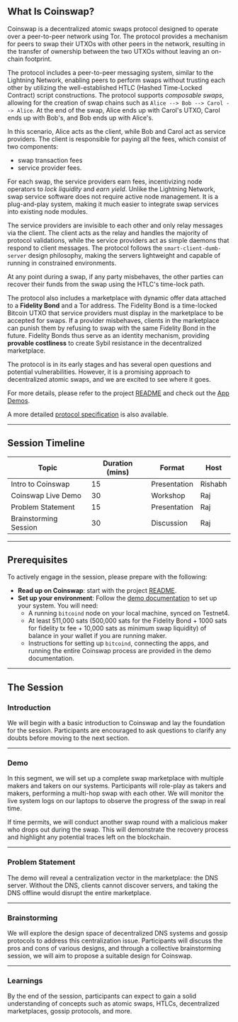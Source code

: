 ## What Is Coinswap?

Coinswap is a decentralized atomic swaps protocol designed to operate over a peer-to-peer network using Tor. The protocol provides a mechanism for peers to swap their UTXOs with other peers in the network, resulting in the transfer of ownership between the two UTXOs without leaving an on-chain footprint.

The protocol includes a peer-to-peer messaging system, similar to the Lightning Network, enabling peers to perform swaps without trusting each other by utilizing the well-established HTLC (Hashed Time-Locked Contract) script constructions. The protocol supports *composable swaps*, allowing for the creation of swap chains such as `Alice --> Bob --> Carol --> Alice`. At the end of the swap, Alice ends up with Carol's UTXO, Carol ends up with Bob's, and Bob ends up with Alice's. 

In this scenario, Alice acts as the client, while Bob and Carol act as service providers. The client is responsible for paying all the fees, which consist of two components: 
- swap transaction fees 
- service provider fees. 

For each swap, the service providers earn fees, incentivizing node operators to *lock liquidity* and *earn yield*. Unlike the Lightning Network, swap service software does not require active node management. It is a plug-and-play system, making it much easier to integrate swap services into existing node modules.

The service providers are invisible to each other and only relay messages via the client. The client acts as the relay and handles the majority of protocol validations, while the service providers act as simple daemons that respond to client messages. The protocol follows the `smart-client-dumb-server` design philosophy, making the servers lightweight and capable of running in constrained environments. 

At any point during a swap, if any party misbehaves, the other parties can recover their funds from the swap using the HTLC's time-lock path.

The protocol also includes a marketplace with dynamic offer data attached to a **Fidelity Bond** and a Tor address. The Fidelity Bond is a time-locked Bitcoin UTXO that service providers must display in the marketplace to be accepted for swaps. If a provider misbehaves, clients in the marketplace can punish them by refusing to swap with the same Fidelity Bond in the future. Fidelity Bonds thus serve as an identity mechanism, providing **provable costliness** to create Sybil resistance in the decentralized marketplace.

The protocol is in its early stages and has several open questions and potential vulnerabilities. However, it is a promising approach to decentralized atomic swaps, and we are excited to see where it goes.

For more details, please refer to the project [README](../../README.md) and check out the [App Demos](../app_demos/). 

A more detailed [protocol specification](https://github.com/citadel-tech/Coinswap-Protocol-Specification) is also available.

---

## Session Timeline

| **Topic**             | **Duration (mins)** | **Format**      | **Host**  |
|------------------------|---------------------|-----------------|-----------|
| Intro to Coinswap      | 15                  | Presentation    | Rishabh   |
| Coinswap Live Demo     | 30                  | Workshop        | Raj       |
| Problem Statement      | 15                  | Presentation    | Raj       |
| Brainstorming Session  | 30                  | Discussion      | Raj       |

---

## Prerequisites

To actively engage in the session, please prepare with the following:

- **Read up on Coinswap**: start with the project [README](../../README.md). 
- **Set up your environment**: Follow the [demo documentation](./demo.md) to set up your system. You will need:
  - A running `bitcoind` node on your local machine, synced on Testnet4.
  - At least 511,000 sats (500,000 sats for the Fidelity Bond + 1000 sats for fidelity tx fee + 10,000 sats as minimum swap liquidity) of balance in your wallet if you are running maker.
  - Instructions for setting up `bitcoind`, connecting the apps, and running the entire Coinswap process are provided in the demo documentation.

---

## The Session

### **Introduction**
We will begin with a basic introduction to Coinswap and lay the foundation for the session. Participants are encouraged to ask questions to clarify any doubts before moving to the next section.

---

### **Demo**
In this segment, we will set up a complete swap marketplace with multiple makers and takers on our systems. Participants will role-play as takers and makers, performing a multi-hop swap with each other. We will monitor the live system logs on our laptops to observe the progress of the swap in real time.

If time permits, we will conduct another swap round with a malicious maker who drops out during the swap. This will demonstrate the recovery process and highlight any potential traces left on the blockchain.

---

### **Problem Statement**
The demo will reveal a centralization vector in the marketplace: the DNS server. Without the DNS, clients cannot discover servers, and taking the DNS offline would disrupt the entire marketplace.

---

### **Brainstorming**
We will explore the design space of decentralized DNS systems and gossip protocols to address this centralization issue. Participants will discuss the pros and cons of various designs, and through a collective brainstorming session, we will aim to propose a suitable design for Coinswap.

---

### **Learnings**
By the end of the session, participants can expect to gain a solid understanding of concepts such as atomic swaps, HTLCs, decentralized marketplaces, gossip protocols, and more.